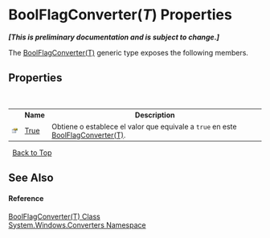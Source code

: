 # BoolFlagConverter(*T*) Properties
 _**\[This is preliminary documentation and is subject to change.\]**_

The <a href="20d8b90a-635b-e7e2-1da5-2f95a7df5a09">BoolFlagConverter(T)</a> generic type exposes the following members.


## Properties
&nbsp;<table><tr><th></th><th>Name</th><th>Description</th></tr><tr><td>![Public property](media/pubproperty.gif "Public property")</td><td><a href="5b38e9e2-8ca1-df3c-318a-0aca029af056">True</a></td><td>
Obtiene o establece el valor que equivale a `true` en este <a href="20d8b90a-635b-e7e2-1da5-2f95a7df5a09">BoolFlagConverter(T)</a>.</td></tr></table>&nbsp;
<a href="#boolflagconverter(*t*)-properties">Back to Top</a>

## See Also


#### Reference
<a href="20d8b90a-635b-e7e2-1da5-2f95a7df5a09">BoolFlagConverter(T) Class</a><br /><a href="209509be-498c-78bd-c9c1-8c3bc31f7d1f">System.Windows.Converters Namespace</a><br />